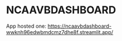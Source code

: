 # NCAAVBDASHBOARD

App hosted one: https://ncaavbdashboard-wwknh96edwbmdcmz7dhe8f.streamlit.app/
    